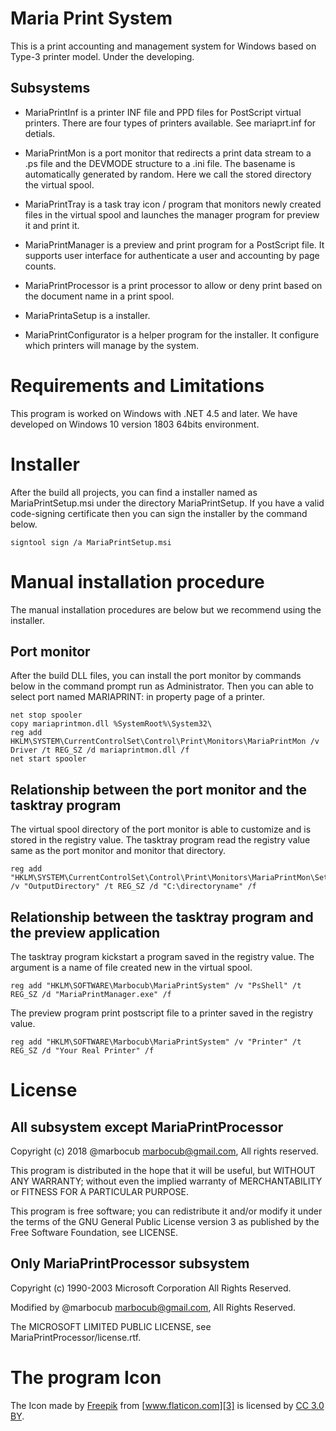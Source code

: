 Maria Print System
==================

This is a print accounting and management system for Windows based on Type-3 printer model. Under the developing.

Subsystems
----------

* MariaPrintInf is a printer INF file and PPD files for PostScript virtual printers. There are four types of printers available. See mariaprt.inf for detials.

* MariaPrintMon is a port monitor that redirects a print data stream to a .ps file and the DEVMODE structure to a .ini file. The basename is automatically generated by random. Here we call the stored directory the virtual spool.

* MariaPrintTray is a task tray icon / program that monitors newly created files in the virtual spool and launches the manager program for preview it and print it.

* MariaPrintManager is a preview and print program for a PostScript file. It supports user interface for authenticate a user and accounting by page counts.

* MariaPrintProcessor is a print processor to allow or deny print based on the document name in a print spool.

* MariaPrintaSetup is a installer.

* MariaPrintConfigurator is a helper program for the installer. It configure which printers will manage by the system.

Requirements and Limitations
============================

This program is worked on Windows with .NET 4.5 and later. 
We have developed on Windows 10 version 1803 64bits environment.

Installer
=========

After the build all projects, you can find a installer named as MariaPrintSetup.msi under the directory MariaPrintSetup.
If you have a valid code-signing certificate then you can sign the installer by the command below.

    signtool sign /a MariaPrintSetup.msi

Manual installation procedure
=============================

The manual installation procedures are below but we recommend using the installer.

Port monitor
------------

After the build DLL files, you can install the port monitor by commands below in the command prompt run as Administrator.
Then you can able to select port named MARIAPRINT: in property page of a printer.

    net stop spooler
    copy mariaprintmon.dll %SystemRoot%\System32\
    reg add HKLM\SYSTEM\CurrentControlSet\Control\Print\Monitors\MariaPrintMon /v Driver /t REG_SZ /d mariaprintmon.dll /f
    net start spooler

Relationship between the port monitor and the tasktray program
--------------------------------------------------------------

The virtual spool directory of the port monitor is able to customize and is stored in the registry value. The tasktray program read the registry value same as the port monitor and monitor that directory.

    reg add "HKLM\SYSTEM\CurrentControlSet\Control\Print\Monitors\MariaPrintMon\Settings" /v "OutputDirectory" /t REG_SZ /d "C:\directoryname" /f

Relationship between the tasktray program and the preview application
---------------------------------------------------------------------

The tasktray program kickstart a program saved in the registry value. The argument is a name of file created new in the virtual spool.

    reg add "HKLM\SOFTWARE\Marbocub\MariaPrintSystem" /v "PsShell" /t REG_SZ /d "MariaPrintManager.exe" /f

The preview program print postscript file to a printer saved in the registry value.

    reg add "HKLM\SOFTWARE\Marbocub\MariaPrintSystem" /v "Printer" /t REG_SZ /d "Your Real Printer" /f

License
=======

All subsystem except MariaPrintProcessor
----------------------------------------

Copyright (c) 2018 @marbocub <marbocub@gmail.com>, All rights reserved.

This program is distributed in the hope that it will be useful, but WITHOUT ANY WARRANTY; without even the implied warranty of MERCHANTABILITY or FITNESS FOR A PARTICULAR PURPOSE. 

This program is free software; you can redistribute it and/or modify it under the terms of the GNU General Public License version 3 as published by the Free Software Foundation, see LICENSE.

Only MariaPrintProcessor subsystem
----------------------------------

Copyright (c) 1990-2003  Microsoft Corporation All Rights Reserved.

Modified by @marbocub <marbocub@gmail.com>, All Rights Reserved.

The MICROSOFT LIMITED PUBLIC LICENSE, see MariaPrintProcessor/license.rtf.

The program Icon
================

The Icon made by [Freepik][2] from [www.flaticon.com][3] is licensed by [CC 3.0 BY][4].

[1]: https://github.com/marbocub/MariaPrintPort
[2]: http://www.freepik.com/
[3]: https://www.flaticon.com/
[4]: http://creativecommons.org/licenses/by/3.0/
